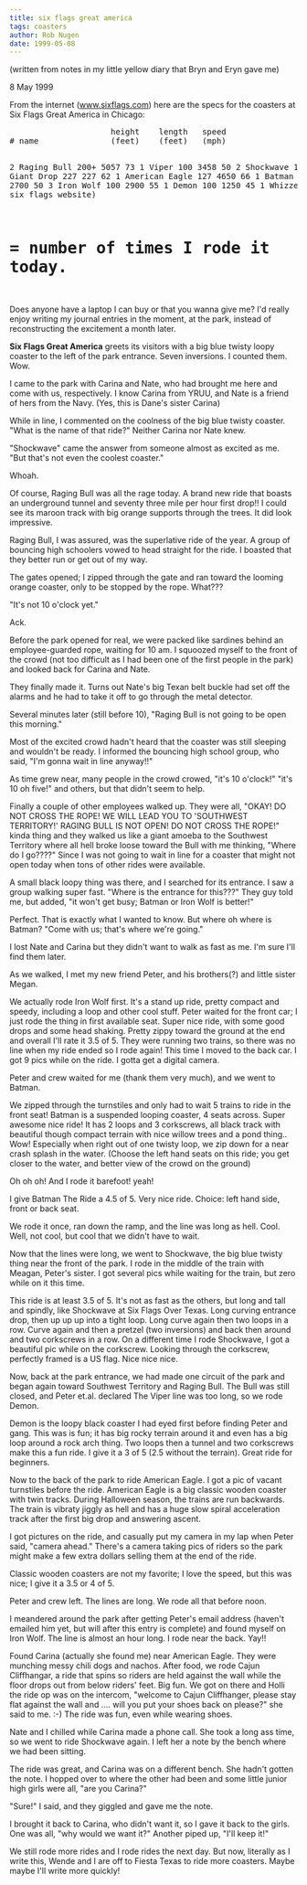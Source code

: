 ```yaml
---
title: six flags great america
tags: coasters
author: Rob Nugen
date: 1999-05-08
---
```


<p class=note>(written from notes in my little yellow diary that Bryn and Eryn gave me)</p>
<p class=date>8 May 1999</p>

<p>From the internet (<a href="http://www.sixflags.com">www.sixflags.com</a>) here are the specs for the coasters at Six Flags Great America in Chicago:

<p><pre>
                     height    length   speed
# name               (feet)    (feet)   (mph)

2 Raging Bull         200+     5057     73
1 Viper               100      3458     50
2 Shockwave           170               65
0 Giant Drop          227       227     62
1 American Eagle      127      4650     66
1 Batman the Ride     100      2700     50
3 Iron Wolf           100      2900     55
1 Demon               100      1250     45
1 Whizzer             (not on six flags website)

# = number of times I rode it today.
</pre>

<p>Does anyone have a laptop I can buy or that you wanna give me?  I'd really enjoy writing my journal entries in the moment, at the park, instead of reconstructing the excitement a month later.

<p><b>Six Flags Great America</b> greets its visitors with a big blue twisty loopy coaster to the left of the park entrance.  Seven inversions.  I counted them.  Wow.

<p>I came to the park with Carina and Nate, who had brought me here and come with us, respectively.  I know Carina from YRUU, and Nate is a friend of hers from the Navy.  (Yes, this is Dane's sister Carina)

<p>While in line, I commented on the coolness of the big blue twisty coaster.  "What is the name of that ride?"  Neither Carina nor Nate knew.

<p>"Shockwave" came the answer from someone almost as excited as me. "But that's not even the coolest coaster."

<p>Whoah.

<p>Of course, Raging Bull was all the rage today.  A brand new ride that boasts an underground tunnel and seventy three mile per hour first drop!!  I could see its maroon track with big orange supports through the trees.  It did look impressive.

<p>Raging Bull, I was assured, was the superlative ride of the year.  A group of bouncing high schoolers vowed to head straight for the ride.  I boasted that they better run or get out of my way.

<p>The gates opened; I zipped through the gate and ran toward the looming orange coaster, only to be stopped by the rope.  What???

<p>"It's not 10 o'clock yet."

<p>Ack.

<p>Before the park opened for real, we were packed like sardines behind an employee-guarded rope, waiting for 10 am.  I squoozed myself to the front of the crowd (not too difficult as I had been one of the first people in the park) and looked back for Carina and Nate.

<p>They finally made it.  Turns out Nate's big Texan belt buckle had set off the alarms and he had to take it off to go through the metal detector.

<p>Several minutes later (still before 10), "Raging Bull is not going to be open this morning."

<p>Most of the excited crowd hadn't heard that the coaster was still sleeping and wouldn't be ready.  I informed the bouncing high school group, who said, "I'm gonna wait in line anyway!!"

<p>As time grew near, many people in the crowd crowed, "it's 10 o'clock!"  "it's 10 oh five!" and others, but that didn't seem to help.

<p>Finally a couple of other employees walked up.  They were all, "OKAY!  DO NOT CROSS THE ROPE!   WE WILL LEAD YOU TO 'SOUTHWEST TERRITORY!' RAGING BULL IS NOT OPEN!  DO NOT CROSS THE ROPE!" kinda thing and they walked us like a giant amoeba to the Southwest Territory where all hell broke loose toward the Bull with me thinking, "Where do I go????"   Since I was not going to wait in line for a coaster that might not open today when tons of other rides were available.

<p>A small black loopy thing was there, and I searched for its entrance.  I saw a group walking super fast.  "Where is the entrance for this???"   They guy told me, but added, "it won't get busy; Batman or Iron Wolf is better!"

<p>Perfect.  That is exactly what I wanted to know.  But where oh where is Batman?  "Come with us; that's where we're going."

<p>I lost Nate and Carina but they didn't want to walk as fast as me.  I'm sure I'll find them later.

<p>As we walked, I met my new friend Peter, and his brothers(?) and little sister Megan.

<p>We actually rode Iron Wolf first.  It's a stand up ride, pretty compact and speedy, including a loop and other cool stuff.  Peter waited for the front car; I just rode the thing in first available seat.  Super nice ride, with some good drops and some head shaking.  Pretty zippy toward the ground at the end and overall I'll rate it 3.5 of 5.  They were running two trains, so there was no line when my ride ended so I rode again!  This time I moved to the back car.  I got 9 pics while on the ride.  I gotta get a digital camera.

<p>Peter and crew waited for me (thank them very much), and we went to Batman.

<p>We zipped through the turnstiles and only had to wait 5 trains to ride in the front seat!  Batman is a suspended looping coaster, 4 seats across.  Super awesome nice ride!  It has 2 loops and 3 corkscrews, all black track with beautiful though compact terrain with nice willow trees and a pond thing..  Wow!  Especially when right out of one twisty loop, we zip down for a near crash splash in the water.  (Choose the left hand seats on this ride; you get closer to the water, and better view of the crowd on the ground)

<p>Oh oh oh! And I rode it barefoot!  yeah!

<p>I give Batman The Ride a 4.5 of 5.  Very nice ride.  Choice: left hand side, front or back seat.

<p>We rode it once, ran down the ramp, and the line was long as hell.  Cool.  Well, not cool, but cool that we didn't have to wait.

<p>Now that the lines were long, we went to Shockwave, the big blue twisty thing near the front of the park.  I rode in the middle of the train with Meagan, Peter's sister.  I got several pics while waiting for the train, but zero while on it this time.

<p>This ride is at least 3.5 of 5.  It's not as fast as the others, but long and tall and spindly, like Shockwave at Six Flags Over Texas.  Long curving entrance drop, then up up up into a tight loop.  Long curve again then two loops in a row.  Curve again and then a pretzel (two inversions) and back then around and two corkscrews in a row.  On a different time I rode Shockwave, I got a beautiful pic while on the corkscrew.  Looking through the corkscrew, perfectly framed is a US flag.  Nice nice nice.

<p>Now, back at the park entrance, we had made one circuit of the park and began again toward Southwest Territory and Raging Bull.  The Bull was still closed, and Peter et.al. declared The Viper line was too long, so we rode Demon.

<p>Demon is the loopy black coaster I had eyed first before finding Peter and gang.  This was is fun; it has big rocky terrain around it and even has a big loop around a rock arch thing.  Two loops then a tunnel and two corkscrews make this a fun ride.  I give it a 3 of 5 (2.5 without the terrain).  Great ride for beginners.

<p>Now to the back of the park to ride American Eagle.  I got a pic of vacant turnstiles before the ride.  American Eagle is a big classic wooden coaster with twin tracks.  During Halloween season, the trains are run backwards.  The train is vibraty jiggly as hell and has a huge slow spiral acceleration track after the first big drop and answering ascent.

<p>I got pictures on the ride, and casually put my camera in my lap when Peter said, "camera ahead."  There's a camera taking pics of riders so the park might make a few extra dollars selling them at the end of the ride.

<p>Classic wooden coasters are not my favorite; I love the speed, but this was nice; I give it a 3.5 or 4 of 5.

<p>Peter and crew left.  The lines are long.  We rode all that before noon.

<p>I meandered around the park after getting Peter's email address (haven't emailed him yet, but will after this entry is complete) and found myself on Iron Wolf.  The line is almost an hour long.  I rode near the back. Yay!!

<p>Found Carina (actually she found me) near American Eagle.  They were munching messy chili dogs and nachos.  After food, we rode Cajun Cliffhangar, a ride that spins so riders are held against the wall while the floor drops out from below riders' feet.  Big fun.  We got on there and Holli the ride op was on the intercom, "welcome to Cajun Cliffhanger, please stay flat against the wall and ....  will you put your shoes back on please?" she said to me.  :-)  The ride was fun, even while wearing shoes.

<p>Nate and I chilled while Carina made a phone call.  She took a long ass time, so we went to ride Shockwave again.  I left her a note by the bench where we had been sitting.

<p>The ride was great, and Carina was on a different bench.  She hadn't gotten the note.  I hopped over to where the other had been and some little junior high girls were all, "are you Carina?"  

<p>"Sure!" I said, and they giggled and gave me the note.

<p>I brought it back to Carina, who didn't want it, so I gave it back to the girls.  One was all, "why would we want it?"  Another piped up, "I'll keep it!"

<p>We still rode more rides and I rode rides the next day.  But now, literally as I write this, Wende and I are off to Fiesta Texas to ride more coasters.  Maybe maybe I'll write more quickly!

